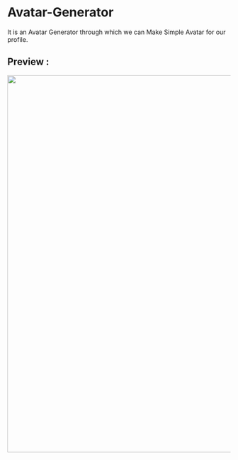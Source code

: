 # Avatar-Generator
It is an Avatar Generator through which we can Make Simple Avatar for our profile.
## Preview :
<img width="850px;" src="https://github.com/Raajesh3108/Avatar-Generator/assets/120726386/3f891a72-2b43-4168-b446-288c7eaa3db6"/>

